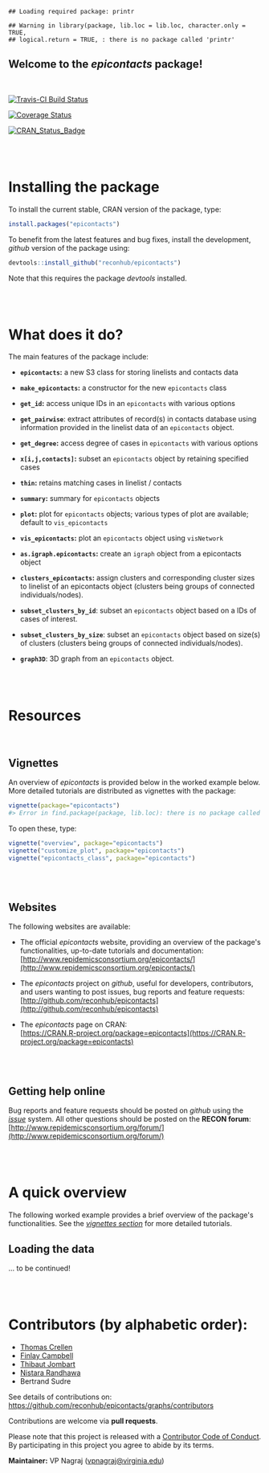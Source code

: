 

```
## Loading required package: printr
```

```
## Warning in library(package, lib.loc = lib.loc, character.only = TRUE,
## logical.return = TRUE, : there is no package called 'printr'
```


Welcome to the *epicontacts* package!
---------------------------------------

<br>

[![Travis-CI Build Status](https://travis-ci.org/reconhub/epicontacts.svg?branch=master)](https://travis-ci.org/reconhub/epicontacts)

[![Coverage Status](https://img.shields.io/codecov/c/github/reconhub/epicontacts/master.svg)](https://codecov.io/github/reconhub/epicontacts?branch=master)

[![CRAN_Status_Badge](http://www.r-pkg.org/badges/version/epicontacts)](https://cran.r-project.org/package=epicontacts)




<br>
<br>

# Installing the package

To install the current stable, CRAN version of the package, type:

```r
install.packages("epicontacts")
```

To benefit from the latest features and bug fixes, install the development, *github* version of the package using:

```r
devtools::install_github("reconhub/epicontacts")
```

Note that this requires the package *devtools* installed.



<br>
<br>



# What does it do?

The main features of the package include:

* **`epicontacts`:** a new S3 class for storing linelists and contacts data

* **`make_epicontacts`:** a constructor for the new `epicontacts` class

* **`get_id`:** access unique IDs in an `epicontacts` with various options

* **`get_pairwise`**:  extract attributes of record(s) in contacts database using information provided in the linelist data of an `epicontacts` object.

* **`get_degree`:** access degree of cases in `epicontacts` with various options

* **`x[i,j,contacts]`:** subset an `epicontacts` object by retaining specified cases

* **`thin`:** retains matching cases in linelist / contacts

* **`summary`:** summary for  `epicontacts` objects

* **`plot`:** plot for  `epicontacts` objects; various types of plot are available; default to `vis_epicontacts`

* **`vis_epicontacts`:** plot an `epicontacts` object using `visNetwork
`
* **`as.igraph.epicontacts`:** create an `igraph` object from a epicontacts object

* **`clusters_epicontacts`:** assign clusters and corresponding cluster sizes to linelist of an epicontacts object (clusters being groups of connected individuals/nodes).

* **`subset_clusters_by_id`**: subset an `epicontacts` object based on a IDs of cases of interest.

* **`subset_clusters_by_size`**:  subset an `epicontacts` object based on size(s) of clusters (clusters being groups of connected individuals/nodes).

* **`graph3D`**: 3D graph from an `epicontacts` object.



<br>
<br>

# Resources

<br>

## Vignettes

An overview of *epicontacts* is provided below in the worked example below.
More detailed tutorials are distributed as vignettes with the package:

```r
vignette(package="epicontacts")
#> Error in find.package(package, lib.loc): there is no package called 'epicontacts'
```

To open these, type:

```r
vignette("overview", package="epicontacts")
vignette("customize_plot", package="epicontacts")
vignette("epicontacts_class", package="epicontacts")
```

<br>
<br>

## Websites

The following websites are available:

- The official *epicontacts* website, providing an overview of the package's functionalities, up-to-date tutorials and documentation: <br>
[http://www.repidemicsconsortium.org/epicontacts/](http://www.repidemicsconsortium.org/epicontacts/)

- The *epicontacts* project on *github*, useful for developers, contributors, and users wanting to post issues, bug reports and feature requests: <br>
[http://github.com/reconhub/epicontacts](http://github.com/reconhub/epicontacts)

- The *epicontacts* page on CRAN: <br>
[https://CRAN.R-project.org/package=epicontacts](https://CRAN.R-project.org/package=epicontacts)


<br>
<br>

## Getting help online

Bug reports and feature requests should be posted on *github* using the [*issue*](http://github.com/reconhub/epicontacts/issues) system. All other questions should be posted on the **RECON forum**: <br>
[http://www.repidemicsconsortium.org/forum/](http://www.repidemicsconsortium.org/forum/)





<br>
<br>

# A quick overview

The following worked example provides a brief overview of the package's
functionalities. See the [*vignettes section*](#vignettes) for more detailed tutorials.

## Loading the data

... to be continued!






<br>
<br>

# Contributors (by alphabetic order):
- [Thomas Crellen](https://github.com/tc13)
- [Finlay Campbell](https://github.com/finlaycampbell)
- [Thibaut Jombart](https://github.com/thibautjombart)
- [Nistara Randhawa](https://github.com/nistara)
- Bertrand Sudre


See details of contributions on: <br>
https://github.com/reconhub/epicontacts/graphs/contributors



Contributions are welcome via **pull requests**.

Please note that this project is released with a [Contributor Code of Conduct](CONDUCT.md). By participating in this project you agree to abide by its terms.

**Maintainer:** VP Nagraj (vpnagraj@virginia.edu)
